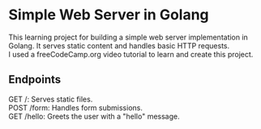 # Simple Web Server in Golang
This learning project for building a simple web server implementation in Golang. It serves static content and handles basic HTTP requests.  
I used a freeCodeCamp.org video tutorial to learn and create this project.  

## Endpoints
GET /: Serves static files.  
POST /form: Handles form submissions.  
GET /hello: Greets the user with a "hello" message.
